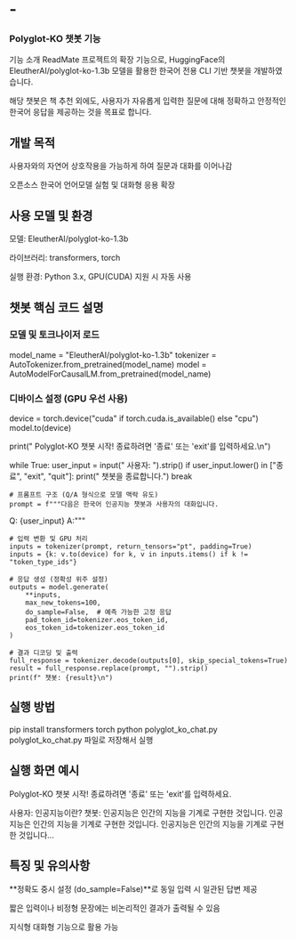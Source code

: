 # -

###  Polyglot-KO 챗봇 기능
기능 소개
ReadMate 프로젝트의 확장 기능으로, HuggingFace의 EleutherAI/polyglot-ko-1.3b 모델을 활용한 한국어 전용 CLI 기반 챗봇을 개발하였습니다.

해당 챗봇은 책 추천 외에도, 사용자가 자유롭게 입력한 질문에 대해 정확하고 안정적인 한국어 응답을 제공하는 것을 목표로 합니다.

## 개발 목적
사용자와의 자연어 상호작용을 가능하게 하여 질문과 대화를 이어나감

오픈소스 한국어 언어모델 실험 및 대화형 응용 확장

## 사용 모델 및 환경
모델: EleutherAI/polyglot-ko-1.3b

라이브러리: transformers, torch

실행 환경: Python 3.x, GPU(CUDA) 지원 시 자동 사용

## 챗봇 핵심 코드 설명

### 모델 및 토크나이저 로드
model_name = "EleutherAI/polyglot-ko-1.3b"
tokenizer = AutoTokenizer.from_pretrained(model_name)
model = AutoModelForCausalLM.from_pretrained(model_name)

### 디바이스 설정 (GPU 우선 사용)
device = torch.device("cuda" if torch.cuda.is_available() else "cpu")
model.to(device)

print(" Polyglot-KO 챗봇 시작! 종료하려면 '종료' 또는 'exit'를 입력하세요.\n")

while True:
    user_input = input(" 사용자: ").strip()
    if user_input.lower() in ["종료", "exit", "quit"]:
        print(" 챗봇을 종료합니다.")
        break

    # 프롬프트 구조 (Q/A 형식으로 모델 맥락 유도)
    prompt = f"""다음은 한국어 인공지능 챗봇과 사용자의 대화입니다.
Q: {user_input}
A:"""

    # 입력 변환 및 GPU 처리
    inputs = tokenizer(prompt, return_tensors="pt", padding=True)
    inputs = {k: v.to(device) for k, v in inputs.items() if k != "token_type_ids"}

    # 응답 생성 (정확성 위주 설정)
    outputs = model.generate(
        **inputs,
        max_new_tokens=100,
        do_sample=False,  # 예측 가능한 고정 응답
        pad_token_id=tokenizer.eos_token_id,
        eos_token_id=tokenizer.eos_token_id
    )

    # 결과 디코딩 및 출력
    full_response = tokenizer.decode(outputs[0], skip_special_tokens=True)
    result = full_response.replace(prompt, "").strip()
    print(f" 챗봇: {result}\n")

## 실행 방법

pip install transformers torch
python polyglot_ko_chat.py
polyglot_ko_chat.py 파일로 저장해서 실행

## 실행 화면 예시
 Polyglot-KO 챗봇 시작! 종료하려면 '종료' 또는 'exit'를 입력하세요.

 사용자: 인공지능이란?
 챗봇: 인공지능은 인간의 지능을 기계로 구현한 것입니다. 인공지능은 인간의 지능을 기계로 구현한 것입니다. 인공지능은 인간의 지능을 기계로 구현한 것입니다...

## 특징 및 유의사항
**정확도 중시 설정 (do_sample=False)**로 동일 입력 시 일관된 답변 제공

짧은 입력이나 비정형 문장에는 비논리적인 결과가 출력될 수 있음

지식형 대화형 기능으로 활용 가능
 
